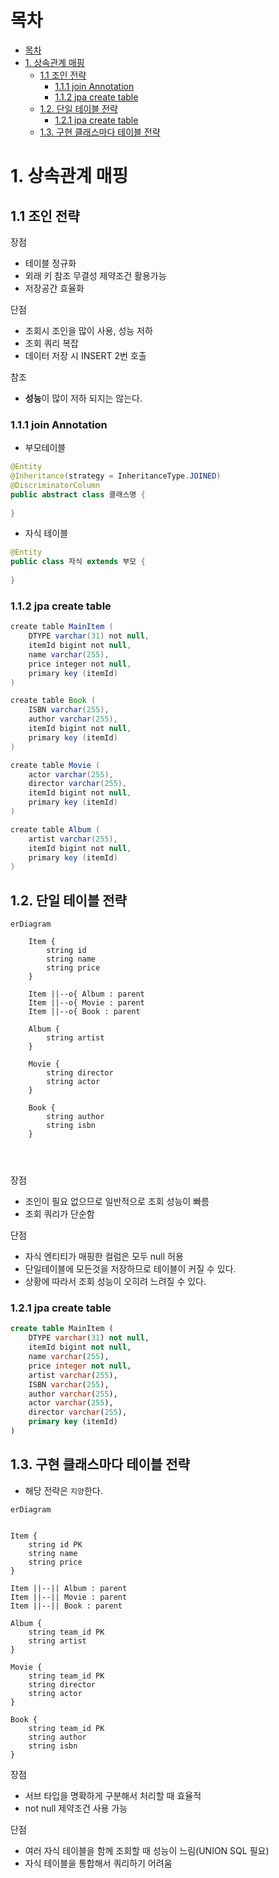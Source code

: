 # 목차
- [목차](#목차)
- [1. 상속관계 매핑](#1-상속관계-매핑)
  - [1.1 조인 전략](#11-조인-전략)
    - [1.1.1 join Annotation](#111-join-annotation)
    - [1.1.2 jpa create table](#112-jpa-create-table)
  - [1.2. 단일 테이블 전략](#12-단일-테이블-전략)
    - [1.2.1 jpa create table](#121-jpa-create-table)
  - [1.3. 구현 클래스마다 테이블 전략](#13-구현-클래스마다-테이블-전략)

# 1. 상속관계 매핑

## 1.1 조인 전략

장점
- 테이블 정규화
- 외래 키 참조 무결성 제약조건 활용가능
- 저장공간 효율화

단점
- 조회시 조인을 많이 사용, 성능 저하
- 조회 쿼리 복잡
- 데이터 저장 시 INSERT 2번 호출

참조
- **성능**이 많이 저하 되지는 않는다.

### 1.1.1 join Annotation

- 부모테이블
```java
@Entity
@Inheritance(strategy = InheritanceType.JOINED)
@DiscriminatorColumn
public abstract class 클래스명 {
    
}
```

- 자식 테이블
```java
@Entity
public class 자식 extends 부모 {
    
}
```

### 1.1.2 jpa create table
```java
create table MainItem (
    DTYPE varchar(31) not null,
    itemId bigint not null,
    name varchar(255),
    price integer not null,
    primary key (itemId)
)

create table Book (
    ISBN varchar(255),
    author varchar(255),
    itemId bigint not null,
    primary key (itemId)
)

create table Movie (
    actor varchar(255),
    director varchar(255),
    itemId bigint not null,
    primary key (itemId)
)

create table Album (
    artist varchar(255),
    itemId bigint not null,
    primary key (itemId)
)
```


## 1.2. 단일 테이블 전략
```mermaid
erDiagram

    Item {
        string id
        string name
        string price
    }

    Item ||--o{ Album : parent
    Item ||--o{ Movie : parent
    Item ||--o{ Book : parent
    
    Album {
        string artist
    }

    Movie {
        string director
        string actor
    }

    Book {
        string author
        string isbn
    }

    
   
```
장점
- 조인이 필요 없으므로 일반적으로 조회 성능이 빠름
- 조회 쿼리가 단순함 

단점
- 자식 엔티티가 매핑한 컬럼은 모두 null 허용
- 단일테이블에 모든것을 저장하므로 테이블이 커질 수 있다.
- 상황에 따라서 조회 성능이 오히려 느려질 수 있다.

### 1.2.1 jpa create table

```sql
create table MainItem (
    DTYPE varchar(31) not null,
    itemId bigint not null,
    name varchar(255),
    price integer not null,
    artist varchar(255),
    ISBN varchar(255),
    author varchar(255),
    actor varchar(255),
    director varchar(255),
    primary key (itemId)
)
```

## 1.3. 구현 클래스마다 테이블 전략
- 해당 전략은 `지양`한다.
  
```mermaid
erDiagram


Item {
    string id PK
    string name
    string price
}

Item ||--|| Album : parent
Item ||--|| Movie : parent
Item ||--|| Book : parent

Album {
    string team_id PK
    string artist
}

Movie {
    string team_id PK
    string director
    string actor
}

Book {
    string team_id PK
    string author
    string isbn
}

```

장점
- 서브 타입을 명확하게 구분해서 처리할 때 효율적
- not null 제약조건 사용 가능

단점
- 여러 자식 테이블을 함께 조회할 때 성능이 느림(UNION SQL 필요)
- 자식 테이블을 통합해서 쿼리하기 어려움
